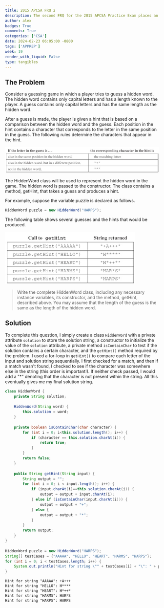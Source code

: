 ```yaml
---
title: 2015 APCSA FRQ 2
description: The second FRQ for the 2015 APCSA Practice Exam places an emphasis on **Classes**
author: alex
badges: True
comments: True
categories: ['CSA']
date: 2024-02-23 06:05:00 -0800
tags: ['APPREP']
week: 19
render_with_liquid: False
type: tangibles
---
```


## The Problem
Consider a guessing game in which a player tries to guess a hidden word. The hidden word contains only capital letters and has a length known to the player. A guess contains only capital letters and has the same length as the hidden word.  

After a guess is made, the player is given a hint that is based on a comparison between the hidden word and the guess. Each position in the hint contains a character that corresponds to the letter in the same position in the guess. The following rules determine the characters that appear in the hint.  

![alt text](/assets/img/2015_FRQ/FRQ2a.png)  

The HiddenWord class will be used to represent the hidden word in the game. The hidden word is passed to the constructor. The class contains a method, getHint, that takes a guess and produces a hint.  

For example, suppose the variable puzzle is declared as follows.  

```java
HiddenWord puzzle = new HiddenWord("HARPS");  
```

The following table shows several guesses and the hints that would be produced.  

![alt text](/assets/img/2015_FRQ/FRQ2b.png)

> Write the complete HiddenWord class, including any necessary instance variables, its constructor, and the method, getHint, described above. You may assume that the length of the guess is the same as the length of the hidden word.

## Solution
To complete this question, I simply create a class `HiddenWord` with a private attribute `solution` to store the solution string, a constructor to initialize the value of the `solution` attribute, a private method `isContainChar` to test if the solution contains a certain character, and the `getHint()` method required by the problem. I used a for-loop in `getHint()` to compare each letter of the input and solution string sequentially. I first checked for a match, and then if a match wasn't found, I checked to see if the character was somewhere else in the string (this order is important!). If neither check passed, I would add a "*" denoting that the character is not present within the string. All this eventually gives me my final solution string.


```java
class HiddenWord {
    private String solution;
    
    HiddenWord(String word) {
        this.solution = word;
    }

    private boolean isContainChar(char character) {
        for (int i = 0; i<this.solution.length(); i++) {
            if (character == this.solution.charAt(i)) {
                return true;
            }
        }
        return false;
    }

    public String getHint(String input) {
        String output = "";
        for (int i = 0; i < input.length(); i++) {
            if (input.charAt(i)==this.solution.charAt(i)) {
                output = output + input.charAt(i);
            } else if (isContainChar(input.charAt(i))) {
                output = output + "+";
            } else {
                output = output + "*";
            }
        }
        return output;
    }
}

HiddenWord puzzle = new HiddenWord("HARPS");
String[] testCases = {"AAAAA", "HELLO", "HEART", "HARMS", "HARPS"};
for (int i = 0; i < testCases.length; i++) {
    System.out.println("Hint for string \"" + testCases[i] + "\": " + puzzle.getHint(testCases[i]));
}

```

    Hint for string "AAAAA": +A+++
    Hint for string "HELLO": H****
    Hint for string "HEART": H*++*
    Hint for string "HARMS": HAR*S
    Hint for string "HARPS": HARPS

